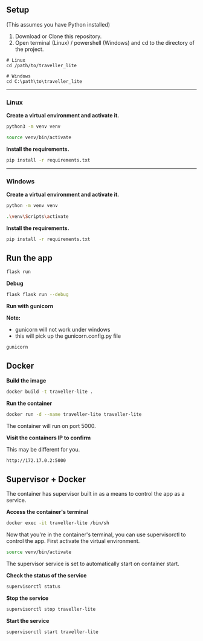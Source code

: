 ## Setup

(This assumes you have Python installed)

1. Download or Clone this repository.
2. Open terminal (Linux) / powershell (Windows) and cd to the directory of the project.

```text
# Linux
cd /path/to/traveller_lite

# Windows
cd C:\path\to\traveller_lite
```

---

### Linux

**Create a virtual environment and activate it.**

```bash
python3 -m venv venv
```

```bash
source venv/bin/activate
```

**Install the requirements.**

```bash
pip install -r requirements.txt
```

---

### Windows

**Create a virtual environment and activate it.**

```bash
python -m venv venv
```

```bash
.\venv\Scripts\activate
```

**Install the requirements.**

```bash
pip install -r requirements.txt
```

## Run the app

```bash
flask run
```

**Debug**

```bash
flask flask run --debug
```

**Run with gunicorn**

**Note:**

- gunicorn will not work under windows
- this will pick up the gunicorn.config.py file

```bash
gunicorn
```

## Docker

**Build the image**

```bash
docker build -t traveller-lite .
```

**Run the container**

```bash
docker run -d --name traveller-lite traveller-lite
```

The container will run on port 5000.

**Visit the containers IP to confirm**

This may be different for you.

```bash
http://172.17.0.2:5000
```

## Supervisor + Docker

The container has supervisor built in as a means to control the app as a service.

**Access the container's terminal**

```bash
docker exec -it traveller-lite /bin/sh
```

Now that you're in the container's terminal, you can use supervisorctl to control the app. First activate the virtual
environment.

```bash
source venv/bin/activate
```

The supervisor service is set to automatically start on container start.

**Check the status of the service**

```bash
supervisorctl status
```

**Stop the service**

```bash
supervisorctl stop traveller-lite
```

**Start the service**

```bash
supervisorctl start traveller-lite
```